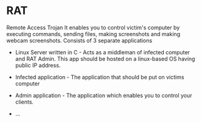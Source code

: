# RAT
Remote Access Trojan
It enables you to control victim's computer by executing commands, sending files, making screenshots and making webcam screenshots.
Consists of 3 separate applications
* Linux Server written in C - Acts as a middleman of infected computer and RAT Admin. This app should be hosted on a linux-based OS having public IP address.
* Infected application - The application that should be put on victims computer
* Admin application - The application which enables you to control your clients.

* ...
